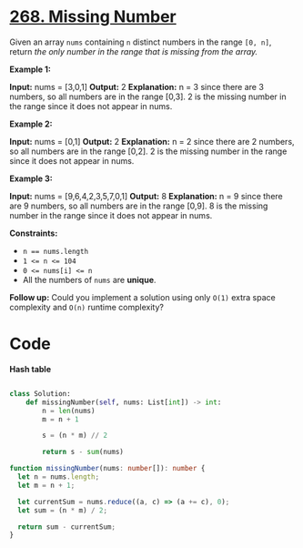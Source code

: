 # [268. Missing Number](https://leetcode.com/problems/missing-number/description/)

Given an array `nums` containing `n` distinct numbers in the range `[0, n]`, return *the only number in the range that is missing from the array.*

**Example 1:**

**Input:** nums = [3,0,1]
**Output:** 2
**Explanation:** n = 3 since there are 3 numbers, so all numbers are in the range [0,3]. 2 is the missing number in the range since it does not appear in nums.

**Example 2:**

**Input:** nums = [0,1]
**Output:** 2
**Explanation:** n = 2 since there are 2 numbers, so all numbers are in the range [0,2]. 2 is the missing number in the range since it does not appear in nums.

**Example 3:**

**Input:** nums = [9,6,4,2,3,5,7,0,1]
**Output:** 8
**Explanation:** n = 9 since there are 9 numbers, so all numbers are in the range [0,9]. 8 is the missing number in the range since it does not appear in nums.

**Constraints:**

- `n == nums.length`
- `1 <= n <= 104`
- `0 <= nums[i] <= n`
- All the numbers of `nums` are **unique**.

**Follow up:** Could you implement a solution using only `O(1)` extra space complexity and `O(n)` runtime complexity?

# Code

**Hash table**

```python

class Solution:
    def missingNumber(self, nums: List[int]) -> int:
        n = len(nums)
        m = n + 1

        s = (n * m) // 2

        return s - sum(nums)

```

```ts
function missingNumber(nums: number[]): number {
  let n = nums.length;
  let m = n + 1;

  let currentSum = nums.reduce((a, c) => (a += c), 0);
  let sum = (n * m) / 2;

  return sum - currentSum;
}
```
